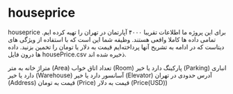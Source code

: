 # houseprice
houseprice
برای این پروژه ما اطلاعات تقریبا ۴۰۰۰ آپارتمان در تهران را تهیه کرده ایم. تمامی داده ها کاملا واقعی هستند. وظیفه شما این است که با استفاده از ویژگی های دیتاست که در ادامه به تشریح آنها پرداخته‌ایم قیمت به دلار یا تومان را تخمین بزنید. داده ها درون فایل housePrice.csv ذخیره شده اند.

متراژ خانه به متر (Area)
تعداد اتاق خواب (Room)
پارکینگ دارد یا خیر (Parking)
انباری دارد یا خیر (Warehouse)
آسانسور دارد یا خیر (Elevator)
آدرس حدودی در تهران (Address)
قیمت به تومان (Price)
قیمت به دلار (Price(USD))
